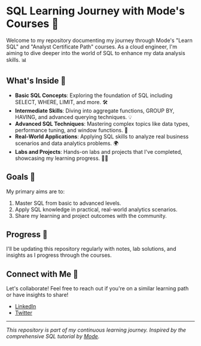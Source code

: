 # SQL Learning Journey with Mode's Courses 🚀

Welcome to my repository documenting my journey through Mode's "Learn SQL" and "Analyst Certificate Path" courses. As a cloud engineer, I'm aiming to dive deeper into the world of SQL to enhance my data analysis skills. 📊

## What's Inside 📁

- **Basic SQL Concepts**: Exploring the foundation of SQL including SELECT, WHERE, LIMIT, and more. 🛠️
- **Intermediate Skills**: Diving into aggregate functions, GROUP BY, HAVING, and advanced querying techniques. 💡
- **Advanced SQL Techniques**: Mastering complex topics like data types, performance tuning, and window functions. 🧠
- **Real-World Applications**: Applying SQL skills to analyze real business scenarios and data analytics problems. 🌍
- **Labs and Projects**: Hands-on labs and projects that I've completed, showcasing my learning progress. 👨‍💻

## Goals 🎯

My primary aims are to:

1. Master SQL from basic to advanced levels.
2. Apply SQL knowledge in practical, real-world analytics scenarios.
3. Share my learning and project outcomes with the community.

## Progress 🌱

I'll be updating this repository regularly with notes, lab solutions, and insights as I progress through the courses.

## Connect with Me 🤝

Let's collaborate! Feel free to reach out if you're on a similar learning path or have insights to share!

- [LinkedIn](https://www.linkedin.com/in/connorengland)
- [Twitter](https://twitter.com/connorbritain)

---

_This repository is part of my continuous learning journey. Inspired by the comprehensive SQL tutorial by [Mode](https://mode.com/sql-tutorial)._
